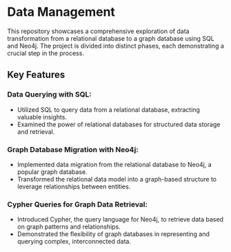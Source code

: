 # Data Management

This repository showcases a comprehensive exploration of data transformation from a relational database to a graph database using SQL and Neo4j. The project is divided into distinct phases, each demonstrating a crucial step in the process.

## Key Features

### Data Querying with SQL:

- Utilized SQL to query data from a relational database, extracting valuable insights.
- Examined the power of relational databases for structured data storage and retrieval.

### Graph Database Migration with Neo4j:

- Implemented data migration from the relational database to Neo4j, a popular graph database.
- Transformed the relational data model into a graph-based structure to leverage relationships between entities.

### Cypher Queries for Graph Data Retrieval:

- Introduced Cypher, the query language for Neo4j, to retrieve data based on graph patterns and relationships.
- Demonstrated the flexibility of graph databases in representing and querying complex, interconnected data.

